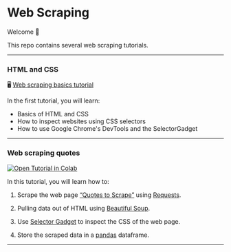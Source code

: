 # Web Scraping
 
Welcome :wave: 
 
This repo contains several web scraping tutorials.

---

### HTML and CSS


🖥 [Web scraping basics tutorial](https://kirenz.github.io/codelabs/codelabs/webscraping/#0)

In the first tutorial, you will learn:

- Basics of HTML and CSS 
- How to inspect websites using CSS selectors
- How to use Google Chrome's DevTools and the SelectorGadget


---


### Web scraping quotes

[![Open Tutorial in Colab](https://colab.research.google.com/assets/colab-badge.svg)](https://colab.research.google.com/github/kirenz/web-scraping/blob/main/quotes/web-scraping-quotes.ipynb)

In this tutorial, you will learn how to:

1. Scrape the web page [“Quotes to Scrape”](https://quotes.toscrape.com/) using [Requests](https://docs.python-requests.org/en/latest/). 

1. Pulling data out of HTML using [Beautiful Soup](https://www.crummy.com/software/BeautifulSoup/bs4/doc/).

1. Use [Selector Gadget](https://chrome.google.com/webstore/detail/selectorgadget/mhjhnkcfbdhnjickkkdbjoemdmbfginb) to inspect the CSS of the web page.

1. Store the scraped data in a [pandas](https://pandas.pydata.org/) dataframe.


---


<!--

### Web scraping salary

[![Open Tutorial in Colab](https://colab.research.google.com/assets/colab-badge.svg)](https://colab.research.google.com/github/kirenz/web-scraping/blob/main/salary/web-scraping-salary.ipynb)

In this tutorial, you will learn how to:

1. Get a web page with [Requests](https://docs.python-requests.org/en/latest/) 


1. Pulling data out of HTML using  [Beautiful Soup](https://www.crummy.com/software/BeautifulSoup/bs4/doc/)


1. Perform data tidying using [pandas](https://pandas.pydata.org/)


1. Visualize data with [seaborn](https://seaborn.pydata.org/) and [Matplotlib](https://matplotlib.org/)


-->